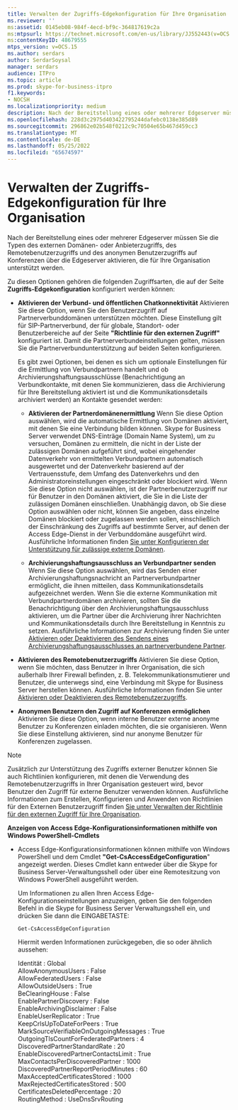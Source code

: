 ```yaml
---
title: Verwalten der Zugriffs-Edgekonfiguration für Ihre Organisation
ms.reviewer: ''
ms:assetid: 0145eb08-984f-4ecd-bf9c-364817619c2a
ms:mtpsurl: https://technet.microsoft.com/en-us/library/JJ552443(v=OCS.15)
ms:contentKeyID: 48679555
mtps_version: v=OCS.15
ms.author: serdars
author: SerdarSoysal
manager: serdars
audience: ITPro
ms.topic: article
ms.prod: skype-for-business-itpro
f1.keywords:
- NOCSH
ms.localizationpriority: medium
description: Nach der Bereitstellung eines oder mehrerer Edgeserver müssen Sie die Typen des externen Domänen- oder Anbieterzugriffs, des Remotebenutzerzugriffs und des anonymen Benutzerzugriffs auf Konferenzen über die Edgeserver aktivieren, die für Ihre Organisation unterstützt werden.
ms.openlocfilehash: 228d3c2975d403422795244dafebc0138e385d89
ms.sourcegitcommit: 296862e02b548f0212c9c70504e65b467d459cc3
ms.translationtype: MT
ms.contentlocale: de-DE
ms.lasthandoff: 05/25/2022
ms.locfileid: "65674597"
---
```

# <a name="manage-access-edge-configuration-for-your-organization"></a>Verwalten der Zugriffs-Edgekonfiguration für Ihre Organisation

Nach der Bereitstellung eines oder mehrerer Edgeserver müssen Sie die Typen des externen Domänen- oder Anbieterzugriffs, des Remotebenutzerzugriffs und des anonymen Benutzerzugriffs auf Konferenzen über die Edgeserver aktivieren, die für Ihre Organisation unterstützt werden.

Zu diesen Optionen gehören die folgenden Zugriffsarten, die auf der Seite **Zugriffs-Edgekonfiguration** konfiguriert werden können:

  - **Aktivieren der Verbund- und öffentlichen Chatkonnektivität**   Aktivieren Sie diese Option, wenn Sie den Benutzerzugriff auf Partnerverbunddomänen unterstützen möchten. Diese Einstellung gilt für SIP-Partnerverbund, der für globale, Standort- oder Benutzerbereiche auf der Seite **"Richtlinie für den externen Zugriff"** konfiguriert ist. Damit die Partnerverbundeinstellungen gelten, müssen Sie die Partnerverbundunterstützung auf beiden Seiten konfigurieren.
    
    Es gibt zwei Optionen, bei denen es sich um optionale Einstellungen für die Ermittlung von Verbundpartnern handelt und ob Archivierungshaftungsausschlüsse (Benachrichtigung an Verbundkontakte, mit denen Sie kommunizieren, dass die Archivierung für Ihre Bereitstellung aktiviert ist und die Kommunikationsdetails archiviert werden) an Kontakte gesendet werden:
    
      - **Aktivieren der Partnerdomänenermittlung**   Wenn Sie diese Option auswählen, wird die automatische Ermittlung von Domänen aktiviert, mit denen Sie eine Verbindung bilden können. Skype for Business Server verwendet DNS-Einträge (Domain Name System), um zu versuchen, Domänen zu ermitteln, die nicht in der Liste der zulässigen Domänen aufgeführt sind, wobei eingehender Datenverkehr von ermittelten Verbundpartnern automatisch ausgewertet und der Datenverkehr basierend auf der Vertrauensstufe, dem Umfang des Datenverkehrs und den Administratoreinstellungen eingeschränkt oder blockiert wird. Wenn Sie diese Option nicht auswählen, ist der Partnerbenutzerzugriff nur für Benutzer in den Domänen aktiviert, die Sie in die Liste der zulässigen Domänen einschließen. Unabhängig davon, ob Sie diese Option auswählen oder nicht, können Sie angeben, dass einzelne Domänen blockiert oder zugelassen werden sollen, einschließlich der Einschränkung des Zugriffs auf bestimmte Server, auf denen der Access Edge-Dienst in der Verbunddomäne ausgeführt wird. Ausführliche Informationen finden [Sie unter Konfigurieren der Unterstützung für zulässige externe Domänen](../sip-domains/manage-sip-federated-domains-for-your-organization.md#configure-support-for-allowed-external-domains-in-skype-for-business-server).
    
      - **Archivierungshaftungsausschluss an Verbundpartner senden**   Wenn Sie diese Option auswählen, wird das Senden einer Archivierungshaftungsnachricht an Partnerverbundpartner ermöglicht, die ihnen mitteilen, dass Kommunikationsdetails aufgezeichnet werden. Wenn Sie die externe Kommunikation mit Verbundpartnerdomänen archivieren, sollten Sie die Benachrichtigung über den Archivierungshaftungsausschluss aktivieren, um die Partner über die Archivierung ihrer Nachrichten und Kommunikationsdetails durch Ihre Bereitstellung in Kenntnis zu setzen. Ausführliche Informationen zur Archivierung finden Sie unter [Aktivieren oder Deaktivieren des Sendens eines Archivierungshaftungsausschlusses an partnerverbundene Partner](enable-or-disable-sending-an-archiving-disclaimer-to-federated-partners.md).

  - **Aktivieren des Remotebenutzerzugriffs**   Aktivieren Sie diese Option, wenn Sie möchten, dass Benutzer in Ihrer Organisation, die sich außerhalb Ihrer Firewall befinden, z. B. Telekommunikationsmutierer und Benutzer, die unterwegs sind, eine Verbindung mit Skype for Business Server herstellen können. Ausführliche Informationen finden Sie unter [Aktivieren oder Deaktivieren des Remotebenutzerzugriffs](enable-or-disable-remote-user-access.md).

  - **Anonymen Benutzern den Zugriff auf Konferenzen ermöglichen**   Aktivieren Sie diese Option, wenn interne Benutzer externe anonyme Benutzer zu Konferenzen einladen möchten, die sie organisieren. Wenn Sie diese Einstellung aktivieren, sind nur anonyme Benutzer für Konferenzen zugelassen.

> [!NOTE]  
> Zusätzlich zur Unterstützung des Zugriffs externer Benutzer können Sie auch Richtlinien konfigurieren, mit denen die Verwendung des Remotebenutzerzugriffs in Ihrer Organisation gesteuert wird, bevor Benutzer den Zugriff für externe Benutzer verwenden können. Ausführliche Informationen zum Erstellen, Konfigurieren und Anwenden von Richtlinien für den Externen Benutzerzugriff finden [Sie unter Verwalten der Richtlinie für den externen Zugriff für Ihre Organisation](../external-access-policies/manage-external-access-policy-for-your-organization.md).

**Anzeigen von Access Edge-Konfigurationsinformationen mithilfe von Windows PowerShell-Cmdlets**

  - Access Edge-Konfigurationsinformationen können mithilfe von Windows PowerShell und dem Cmdlet **"Get-CsAccessEdgeConfiguration**" angezeigt werden. Dieses Cmdlet kann entweder über die Skype for Business Server-Verwaltungsshell oder über eine Remotesitzung von Windows PowerShell ausgeführt werden. 
    
    Um Informationen zu allen Ihren Access Edge-Konfigurationseinstellungen anzuzeigen, geben Sie den folgenden Befehl in die Skype for Business Server Verwaltungsshell ein, und drücken Sie dann die EINGABETASTE:
    
     `Get-CsAccessEdgeConfiguration`
    
    Hiermit werden Informationen zurückgegeben, die so oder ähnlich aussehen:
    
    Identität : Global<br/>
    AllowAnonymousUsers : False<br/>
    AllowFederatedUsers : False<br/>
    AllowOutsideUsers : True<br/>
    BeClearingHouse : False<br/>
    EnablePartnerDiscovery : False<br/>
    EnableArchivingDisclaimer : False<br/>
    EnableUserReplicator : True<br/>
    KeepCrlsUpToDateForPeers : True<br/>
    MarkSourceVerifiableOnOutgoingMessages : True<br/>
    OutgoingTlsCountForFederatedPartners : 4<br/>
    DiscoveredPartnerStandardRate : 20<br/>
    EnableDiscoveredPartnerContactsLimit : True<br/>
    MaxContactsPerDiscoveredPartner : 1000<br/>
    DiscoveredPartnerReportPeriodMinutes : 60<br/>
    MaxAcceptedCertificatesStored : 1000<br/>
    MaxRejectedCertificatesStored : 500<br/>
    CertificatesDeletedPercentage : 20<br/>
    RoutingMethod : UseDnsSrvRouting<br/>

